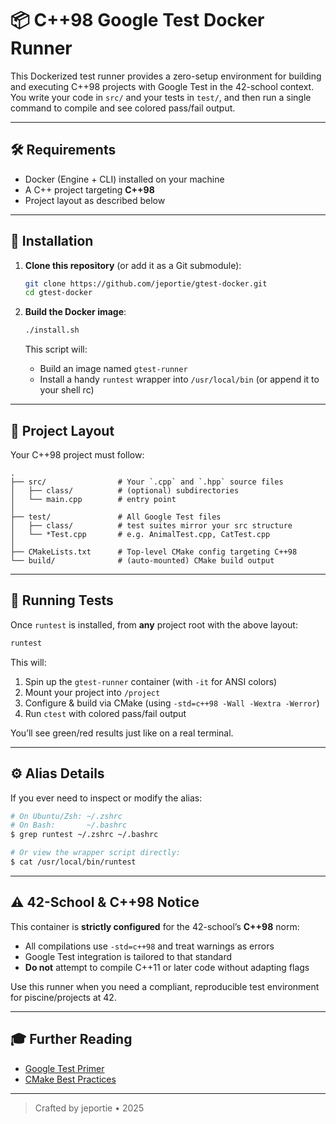 # 📦 C++98 Google Test Docker Runner

This Dockerized test runner provides a zero-setup environment for building and executing C++98 projects with Google Test in the 42-school context. You write your code in `src/` and your tests in `test/`, and then run a single command to compile and see colored pass/fail output.

---

## 🛠️ Requirements

- Docker (Engine + CLI) installed on your machine  
- A C++ project targeting **C++98**  
- Project layout as described below  

---

## 🚀 Installation

1. **Clone this repository** (or add it as a Git submodule):
   ```bash
   git clone https://github.com/jeportie/gtest-docker.git
   cd gtest-docker
   ```

2. **Build the Docker image**:
   ```bash
   ./install.sh
   ```
   This script will:
   - Build an image named `gtest-runner`
   - Install a handy `runtest` wrapper into `/usr/local/bin` (or append it to your shell rc)

---

## 📂 Project Layout

Your C++98 project must follow:

```
.
├── src/                # Your `.cpp` and `.hpp` source files
│   ├── class/          # (optional) subdirectories
│   └── main.cpp        # entry point
│
├── test/               # All Google Test files
│   ├── class/          # test suites mirror your src structure
│   └── *Test.cpp       # e.g. AnimalTest.cpp, CatTest.cpp
│
├── CMakeLists.txt      # Top-level CMake config targeting C++98
└── build/              # (auto-mounted) CMake build output
```

---

## 🏃 Running Tests

Once `runtest` is installed, from **any** project root with the above layout:

```bash
runtest
```

This will:

1. Spin up the `gtest-runner` container (with `-it` for ANSI colors)  
2. Mount your project into `/project`  
3. Configure & build via CMake (using `-std=c++98 -Wall -Wextra -Werror`)  
4. Run `ctest` with colored pass/fail output  

You’ll see green/red results just like on a real terminal.

---

## ⚙️ Alias Details

If you ever need to inspect or modify the alias:

```bash
# On Ubuntu/Zsh: ~/.zshrc
# On Bash:       ~/.bashrc
$ grep runtest ~/.zshrc ~/.bashrc

# Or view the wrapper script directly:
$ cat /usr/local/bin/runtest
```

---

## ⚠️ 42-School & C++98 Notice

This container is **strictly configured** for the 42-school’s **C++98** norm:
- All compilations use `-std=c++98` and treat warnings as errors  
- Google Test integration is tailored to that standard  
- **Do not** attempt to compile C++11 or later code without adapting flags  

Use this runner when you need a compliant, reproducible test environment for piscine/projects at 42.

---

## 🎓 Further Reading

- [Google Test Primer](https://github.com/google/googletest)  
- [CMake Best Practices](https://cmake.org/cmake/help/latest/guide/tutorial/index.html)  


---

> Crafted by jeportie • 2025  
```
